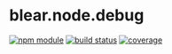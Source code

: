 # blear.node.debug

[![npm module][npm-img]][npm-url]
[![build status][travis-img]][travis-url]
[![coverage][coveralls-img]][coveralls-url]

[travis-img]: https://img.shields.io/travis/blearjs/blear.node.debug/master.svg?style=flat-square
[travis-url]: https://travis-ci.org/blearjs/blear.node.debug

[npm-img]: https://img.shields.io/npm/v/blear.node.debug.svg?style=flat-square
[npm-url]: https://www.npmjs.com/package/blear.node.debug

[coveralls-img]: https://img.shields.io/coveralls/blearjs/blear.node.debug/master.svg?style=flat-square
[coveralls-url]: https://coveralls.io/github/blearjs/blear.node.debug?branch=master

